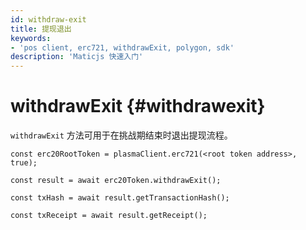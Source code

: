 ```yaml
---
id: withdraw-exit
title: 提现退出
keywords:
- 'pos client, erc721, withdrawExit, polygon, sdk'
description: 'Maticjs 快速入门'
---
```


# withdrawExit {#withdrawexit}

`withdrawExit` 方法可用于在挑战期结束时退出提现流程。

```
const erc20RootToken = plasmaClient.erc721(<root token address>, true);

const result = await erc20Token.withdrawExit();

const txHash = await result.getTransactionHash();

const txReceipt = await result.getReceipt();

```
